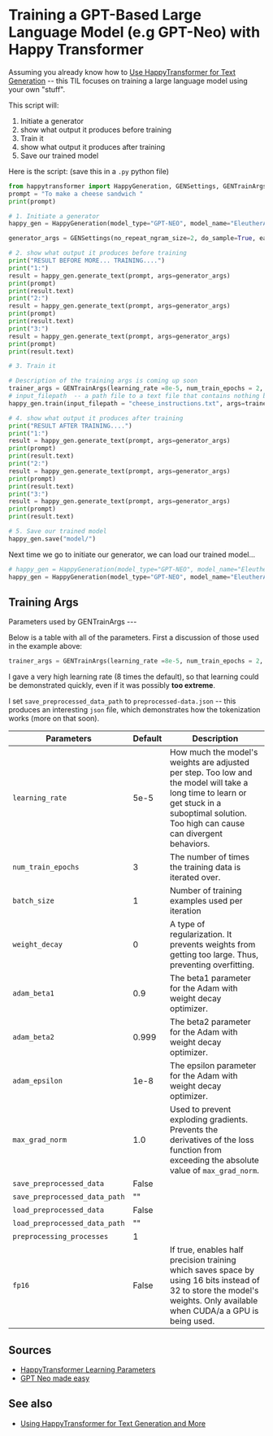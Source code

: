 # Training a GPT-Based Large Language Model (e.g GPT-Neo) with Happy Transformer

Assuming you already know how to [Use HappyTransformer for Text Generation](using_happy_transformer.md) -- this TIL focuses on training a large language model using your own "stuff".

This script will:

1. Initiate a generator
2. show what output it produces before training
3. Train it
4. show what output it produces after training
5. Save our trained model

Here is the script: (save this in a `.py` python file)

```python
from happytransformer import HappyGeneration, GENSettings, GENTrainArgs
prompt = "To make a cheese sandwich "
print(prompt)

# 1. Initiate a generator
happy_gen = HappyGeneration(model_type="GPT-NEO", model_name="EleutherAI/gpt-neo-1.3B")

generator_args = GENSettings(no_repeat_ngram_size=2, do_sample=True, early_stopping=False, top_k=5, temperature=0.8, max_length=30)

# 2. show what output it produces before training
print("RESULT BEFORE MORE... TRAINING....")
print("1:")
result = happy_gen.generate_text(prompt, args=generator_args)
print(prompt)
print(result.text)
print("2:")
result = happy_gen.generate_text(prompt, args=generator_args)
print(prompt)
print(result.text)
print("3:")
result = happy_gen.generate_text(prompt, args=generator_args)
print(prompt)
print(result.text)

# 3. Train it

# Description of the training args is coming up soon
trainer_args = GENTrainArgs(learning_rate =8e-5, num_train_epochs = 2, save_preprocessed_data=True, save_preprocessed_data_path="preprocessed-data.json", batch_size=4)
# input_filepath  -- a path file to a text file that contains nothing but text to train the model.
happy_gen.train(input_filepath = "cheese_instructions.txt", args=trainer_args)

# 4. show what output it produces after training
print("RESULT AFTER TRAINING....")
print("1:")
result = happy_gen.generate_text(prompt, args=generator_args)
print(prompt)
print(result.text)
print("2:")
result = happy_gen.generate_text(prompt, args=generator_args)
print(prompt)
print(result.text)
print("3:")
result = happy_gen.generate_text(prompt, args=generator_args)
print(prompt)
print(result.text)

# 5. Save our trained model
happy_gen.save("model/")
```

Next time we go to initiate our generator, we can load our trained model...

```python
# happy_gen = HappyGeneration(model_type="GPT-NEO", model_name="EleutherAI/gpt-neo-1.3B") -- add a 'load_path' argument...
happy_gen = HappyGeneration(model_type="GPT-NEO", model_name="EleutherAI/gpt-neo-1.3B", load_path="model/")
```

## Training Args

Parameters used by GENTrainArgs ---

Below is a table with all of the parameters. First a discussion of those used in the example above:

```python
trainer_args = GENTrainArgs(learning_rate =8e-5, num_train_epochs = 2, save_preprocessed_data=True, save_preprocessed_data_path="preprocessed-data.json", batch_size=4)
```

I gave a very high learning rate (8 times the default), so that learning could be demonstrated quickly, even if it was possibly **too extreme**.

I set `save_preprocessed_data_path` to `preprocessed-data.json` -- this produces an interesting `json` file, which demonstrates how the tokenization works (more on that soon).

| Parameters					|Default| Description            |
|-------------------------------|-------|------------------------|
| `learning_rate`				|5e-5  	| How much the model's weights are adjusted per step. Too low and the model will take a long time to learn or get stuck in a suboptimal solution. Too high can cause can divergent behaviors. |
| `num_train_epochs`			|3     	| The number of times the training data is iterated over. |
| `batch_size`					|1     	| Number of training examples used per iteration |
| `weight_decay`				|0     	| A type of regularization. It prevents weights from getting too large. Thus, preventing overfitting.|
| `adam_beta1`					|0.9   	| The beta1 parameter for the Adam with weight decay optimizer. |
| `adam_beta2`					|0.999 	| The beta2 parameter for the Adam with weight decay optimizer.|
| `adam_epsilon`				|1e-8  	| The epsilon parameter for the Adam with weight decay optimizer. |
| `max_grad_norm`				|1.0   	| Used to prevent exploding gradients. Prevents the derivatives of the loss function from exceeding the absolute value of `max_grad_norm`.|
| `save_preprocessed_data`		|False	| |
| `save_preprocessed_data_path`	|""   	| |
| `load_preprocessed_data`		|False	| |
| `load_preprocessed_data_path`	|""   	| |
| `preprocessing_processes`		|1    	| |
| `fp16`						|False	| If true, enables half precision training which saves space by using 16 bits instead of 32 to store the model's weights. Only available when CUDA/a a GPU is being used.|

## Sources

- [HappyTransformer Learning Parameters](https://happytransformer.com/learning-parameters/)
- [GPT Neo made easy](https://www.vennify.ai/gpt-neo-made-easy/amp/)

## See also

- [Using HappyTransformer for Text Generation and More](using_happy_transformer.md)
